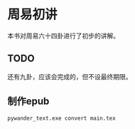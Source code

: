 # 周易初讲

本书对周易六十四卦进行了初步的讲解。

## TODO
还有九卦，应该会完成的，但不设最终期限。

## 制作epub

```
pywander_text.exe convert main.tex
```


